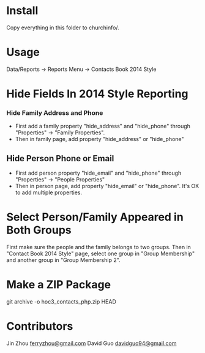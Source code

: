 Install
========

Copy everything in this folder to churchinfo/.



Usage
=====

Data/Reports -> Reports Menu -> Contacts Book 2014 Style

Hide Fields In 2014 Style Reporting
===================================

### Hide Family Address and Phone
- First add a family property "hide_address" and "hide_phone" through "Properties" -> "Family Properties".
- Then in family page, add property "hide_address" or "hide_phone"

## Hide Person Phone or Email
- First add person property "hide_email" and "hide_phone" through "Properties" -> "People Properties"
- Then in person page, add property "hide_email" or "hide_phone". It's OK to add multiple properties.

Select Person/Family Appeared in Both Groups
============================================

First make sure the people and the family belongs to two groups. 
Then in "Contact Book 2014 Style" page, select one group in "Group Membership" and another group in "Group Membership 2".

Make a ZIP Package
==================

git archive -o hoc3_contacts_php.zip HEAD

Contributors
============

Jin Zhou <ferryzhou@gmail.com>
David Guo <davidguo94@gmail.com>


